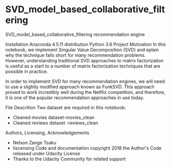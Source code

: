# SVD_model_based_collaborative_filtering
SVD_model_based_collaborative_filtering recommendation engine 

Installation
Anaconda 4.5.11 distribution Python 3.6 
Project Motivation
In this notebook, we implement Singular Value Decomposition (SVD) and eplain why the technique falls short for many recommendation problems. However, understanding traditional SVD approaches to matrix factorization is useful as a start to a number of matrix factorization techniques that are possible in practice.

In order to implement SVD for many recommendation engines, we will need to use a slightly modified approach known as FunkSVD. This approach proved to work incredibly well during the Netflix competition, and therefore, it is one of the popular recommendation approaches in use today.

File Descrition
Two dataset are required in this notebook:
- Cleaned movies dataset-movies_clean
- Cleaned reviews dataset -reviews_clean


Authors, Licensing, Acknowledgements
- Nelson Zange Tsaku 
- liscensing Code and documentation copyright 2018 the Author's Code released under Udacity License 
- Thanks to the Udacity Community for related support

